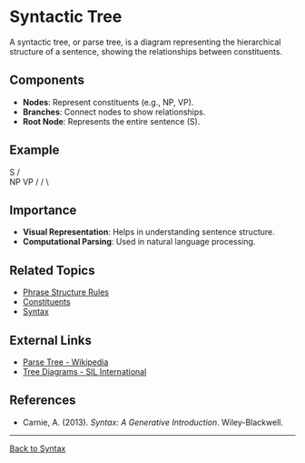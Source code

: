 # Syntactic Tree

A syntactic tree, or parse tree, is a diagram representing the hierarchical structure of a sentence, showing the relationships between constituents.

## Components

- **Nodes**: Represent constituents (e.g., NP, VP).
- **Branches**: Connect nodes to show relationships.
- **Root Node**: Represents the entire sentence (S).

## Example

   S
  / \
 NP  VP
/    / \

## Importance

- **Visual Representation**: Helps in understanding sentence structure.
- **Computational Parsing**: Used in natural language processing.

## Related Topics

- [Phrase Structure Rules](Phrase-Structure-Rules.md)
- [Constituents](Constituents.md)
- [Syntax](Syntax.md)

## External Links

- [Parse Tree - Wikipedia](https://en.wikipedia.org/wiki/Parse_tree)
- [Tree Diagrams - SIL International](https://glossary.sil.org/term/tree-diagram)

## References

- Carnie, A. (2013). *Syntax: A Generative Introduction*. Wiley-Blackwell.

---

[Back to Syntax](README.md)
